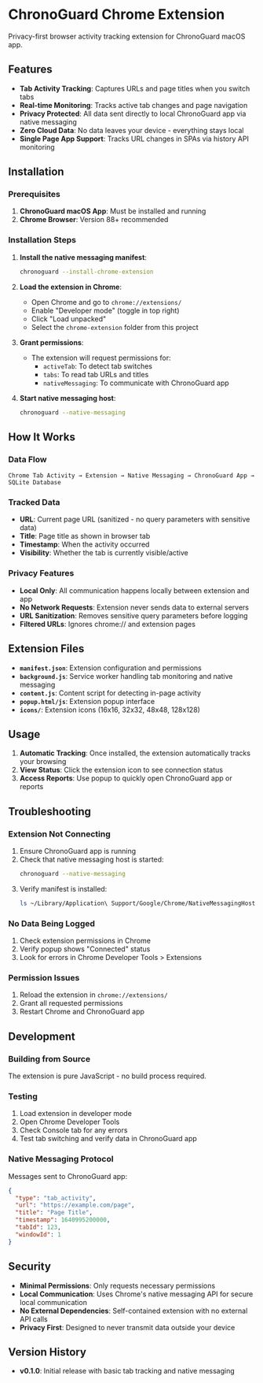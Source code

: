 # ChronoGuard Chrome Extension

Privacy-first browser activity tracking extension for ChronoGuard macOS app.

## Features

- **Tab Activity Tracking**: Captures URLs and page titles when you switch tabs
- **Real-time Monitoring**: Tracks active tab changes and page navigation
- **Privacy Protected**: All data sent directly to local ChronoGuard app via native messaging
- **Zero Cloud Data**: No data leaves your device - everything stays local
- **Single Page App Support**: Tracks URL changes in SPAs via history API monitoring

## Installation

### Prerequisites

1. **ChronoGuard macOS App**: Must be installed and running
2. **Chrome Browser**: Version 88+ recommended

### Installation Steps

1. **Install the native messaging manifest**:
   ```bash
   chronoguard --install-chrome-extension
   ```

2. **Load the extension in Chrome**:
   - Open Chrome and go to `chrome://extensions/`
   - Enable "Developer mode" (toggle in top right)
   - Click "Load unpacked"
   - Select the `chrome-extension` folder from this project

3. **Grant permissions**:
   - The extension will request permissions for:
     - `activeTab`: To detect tab switches
     - `tabs`: To read tab URLs and titles  
     - `nativeMessaging`: To communicate with ChronoGuard app

4. **Start native messaging host**:
   ```bash
   chronoguard --native-messaging
   ```

## How It Works

### Data Flow

```
Chrome Tab Activity → Extension → Native Messaging → ChronoGuard App → SQLite Database
```

### Tracked Data

- **URL**: Current page URL (sanitized - no query parameters with sensitive data)
- **Title**: Page title as shown in browser tab
- **Timestamp**: When the activity occurred
- **Visibility**: Whether the tab is currently visible/active

### Privacy Features

- **Local Only**: All communication happens locally between extension and app
- **No Network Requests**: Extension never sends data to external servers
- **URL Sanitization**: Removes sensitive query parameters before logging
- **Filtered URLs**: Ignores chrome:// and extension pages

## Extension Files

- **`manifest.json`**: Extension configuration and permissions
- **`background.js`**: Service worker handling tab monitoring and native messaging
- **`content.js`**: Content script for detecting in-page activity
- **`popup.html/js`**: Extension popup interface
- **`icons/`**: Extension icons (16x16, 32x32, 48x48, 128x128)

## Usage

1. **Automatic Tracking**: Once installed, the extension automatically tracks your browsing
2. **View Status**: Click the extension icon to see connection status
3. **Access Reports**: Use popup to quickly open ChronoGuard app or reports

## Troubleshooting

### Extension Not Connecting

1. Ensure ChronoGuard app is running
2. Check that native messaging host is started:
   ```bash
   chronoguard --native-messaging
   ```
3. Verify manifest is installed:
   ```bash
   ls ~/Library/Application\ Support/Google/Chrome/NativeMessagingHosts/
   ```

### No Data Being Logged

1. Check extension permissions in Chrome
2. Verify popup shows "Connected" status
3. Look for errors in Chrome Developer Tools > Extensions

### Permission Issues

1. Reload the extension in `chrome://extensions/`
2. Grant all requested permissions
3. Restart Chrome and ChronoGuard app

## Development

### Building from Source

The extension is pure JavaScript - no build process required.

### Testing

1. Load extension in developer mode
2. Open Chrome Developer Tools
3. Check Console tab for any errors
4. Test tab switching and verify data in ChronoGuard app

### Native Messaging Protocol

Messages sent to ChronoGuard app:

```json
{
  "type": "tab_activity",
  "url": "https://example.com/page",
  "title": "Page Title",
  "timestamp": 1640995200000,
  "tabId": 123,
  "windowId": 1
}
```

## Security

- **Minimal Permissions**: Only requests necessary permissions
- **Local Communication**: Uses Chrome's native messaging API for secure local communication
- **No External Dependencies**: Self-contained extension with no external API calls
- **Privacy First**: Designed to never transmit data outside your device

## Version History

- **v0.1.0**: Initial release with basic tab tracking and native messaging